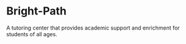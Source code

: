 # Bright-Path
A tutoring center that provides academic support and enrichment for students of all ages.
